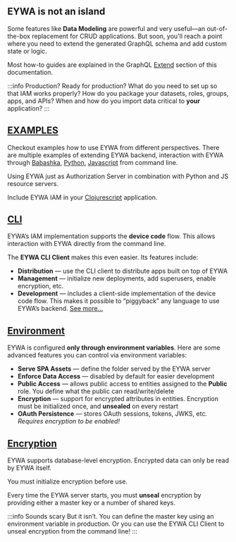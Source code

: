 ## EYWA is not an island

Some features like **Data Modeling** are powerful and very useful—an out-of-the-box
replacement for CRUD applications. But soon, you'll reach a point where you need
to extend the generated GraphQL schema and add custom state or logic.

Most how-to guides are explained in the GraphQL [Extend](./graphql/extend) section of this documentation.


:::info Production?
Ready for production?
What do you need to set up so that IAM works properly?
How do you package your datasets, roles, groups, apps, and APIs?
When and how do you import data critical to **your** application?
:::


<div id="tour"></div>

## [EXAMPLES](https://github.com/neyho/eywa-examples)
Checkout examples how to use EYWA from different perspectives. There are multiple
examples of extending EYWA backend, interaction with EYWA through
[Babashka](https://github.com/neyho/eywa-examples/tree/master/bb),
[Python](https://github.com/neyho/eywa-examples/tree/master/py/scripting),
[Javascript](https://github.com/neyho/eywa-examples/tree/master/js/scripting) from command line.


Using EYWA just as Authorization Server in combination with Python and JS resource
servers.

Include EYWA IAM in your [Clojurescript]() application.

## [CLI](./advanced/cli)

EYWA’s IAM implementation supports the **device code** flow.
This allows interaction with EYWA directly from the command line.

The **EYWA CLI Client** makes this even easier. Its features include:

* **Distribution** — use the CLI client to distribute apps built on top of EYWA
* **Management** — initialize new deployments, add superusers, enable encryption, etc.
* **Development** — includes a client-side implementation of the device code flow.
  This makes it possible to “piggyback” any language to use EYWA’s backend.
  [See more...](./advanced/cli#development)


## [Environment](./advanced/environment)

EYWA is configured **only through environment variables**.
Here are some advanced features you can control via environment variables:

* **Serve SPA Assets** — define the folder served by the EYWA server
* **Enforce Data Access** — disabled by default for easier development
* **Public Access** — allows public access to entities assigned to the **Public** role.
  You define what the public can read/write/delete
* **Encryption** — support for encrypted attributes in entities.
  Encryption must be initialized once, and **unsealed** on every restart
* **OAuth Persistence** — stores OAuth sessions, tokens, JWKS, etc.
  *Requires encryption to be enabled!*


## [Encryption](./advanced/encryption)

EYWA supports database-level encryption.
Encrypted data can only be read by EYWA itself.

You must initialize encryption before use.

Every time the EYWA server starts, you must **unseal** encryption
by providing either a master key or a number of shared keys.

:::info Sounds scary
But it isn’t.
You can define the master key using an environment variable in production.
Or you can use the EYWA CLI Client to unseal encryption from the command line!
:::


